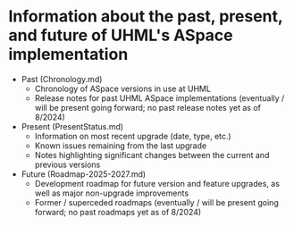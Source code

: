 # Information about the past, present, and future of UHML's ASpace implementation

- Past (Chronology.md)
  - Chronology of ASpace versions in use at UHML
  - Release notes for past UHML ASpace implementations (eventually / will be present going forward; no past release notes yet as of 8/2024)
- Present (PresentStatus.md)
  - Information on most recent upgrade (date, type, etc.)
  - Known issues remaining from the last upgrade
  - Notes highlighting significant changes between the current and previous versions
- Future (Roadmap-2025-2027.md)
  - Development roadmap for future version and feature upgrades, as well as major non-upgrade improvements
  - Former / superceded roadmaps (eventually / will be present going forward; no past roadmaps yet as of 8/2024)
